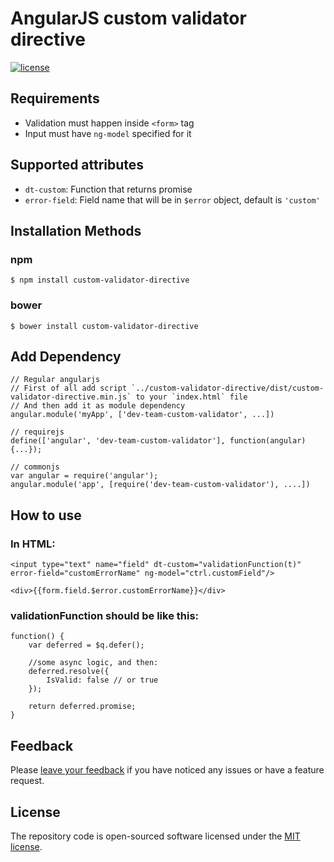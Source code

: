 # AngularJS custom validator directive

[![license](https://img.shields.io/github/license/mashape/apistatus.svg?maxAge=2592000)](http://opensource.org/licenses/MIT)

## Requirements
- Validation must happen inside `<form>` tag
- Input must have `ng-model` specified for it


## Supported attributes
- `dt-custom`: Function that returns promise
- `error-field`: Field name that will be in `$error` object, default is `'custom'`

## Installation Methods

### npm
```
$ npm install custom-validator-directive
```
### bower
```
$ bower install custom-validator-directive
```

## Add Dependency

```
// Regular angularjs
// First of all add script `../custom-validator-directive/dist/custom-validator-directive.min.js` to your `index.html` file
// And then add it as module dependency
angular.module('myApp', ['dev-team-custom-validator', ...])

// requirejs
define(['angular', 'dev-team-custom-validator'], function(angular) {...});

// commonjs
var angular = require('angular');
angular.module('app', [require('dev-team-custom-validator'), ....])
```

## How to use
### In HTML:
```
<input type="text" name="field" dt-custom="validationFunction(t)" error-field="customErrorName" ng-model="ctrl.customField"/>

<div>{{form.field.$error.customErrorName}}</div>
```
### validationFunction should be like this:
```
function() {
    var deferred = $q.defer();

    //some async logic, and then:
    deferred.resolve({
        IsValid: false // or true
    });

    return deferred.promise;
}
```

## Feedback

Please [leave your feedback](https://github.com/DevTeamHub/custom-validator-directive/issues) if you have noticed any issues or have a feature request.

## License

The repository code is open-sourced software licensed under the [MIT license](http://opensource.org/licenses/MIT).